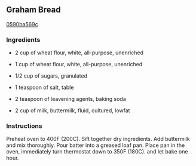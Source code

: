 ## Graham Bread

[0590ba569c](https://recipeland.com/recipe/v/graham-bread-37910)

### Ingredients

 - 2 cup of wheat flour, white, all-purpose, unenriched

 - 1 cup of wheat flour, white, all-purpose, unenriched

 - 1/2 cup of sugars, granulated

 - 1 teaspoon of salt, table

 - 2 teaspoon of leavening agents, baking soda

 - 2 cup of milk, buttermilk, fluid, cultured, lowfat

### Instructions

Preheat oven to 400F (200C). Sift together dry ingredients. Add buttermilk and mix thoroughly. Pour batter into a greased loaf pan. Place pan in the oven, immediately turn thermostat down to 350F (180C). and let bake one hour.